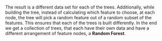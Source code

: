 <p class="text-font">
The result is a different data set for each of the trees. Additionally, while building the tree, instead of calculating which feature to choose, at each node, the tree will pick a random feature out of a random subset of the features. This ensures that each of the trees is built differently. In the end we get a collection of trees, that each have their own data and have a different arrangement of feature nodes, a <b>Random Forest</b>.